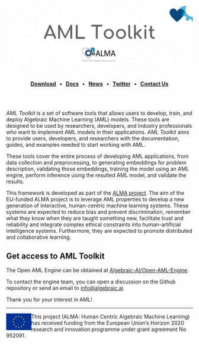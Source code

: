 [![AML Toolkit](docs/rst/figures/banner_aml_toolkit.png)](https://alma-ai.eu/)

<br>

<div class="menu" align="center">
    <strong>
        <a href="https://aml-tools.readthedocs.io/en/latest/#get-access-to-aml-toolkit">Download</a>
        <span>&nbsp;&nbsp;•&nbsp;&nbsp;</span>
        <a href="https://aml-tools.readthedocs.io/en/latest">Docs</a>
        <span>&nbsp;&nbsp;•&nbsp;&nbsp;</span>
        <a href="https://alma-ai.eu/showroom/news">News</a>
        <span>&nbsp;&nbsp;•&nbsp;&nbsp;</span>
        <a href="https://x.com/AlgebraicAi">Twitter</a>
        <span>&nbsp;&nbsp;•&nbsp;&nbsp;</span>
        <a href="mailto:info@algebraic.ai">Contact Us</a>
    </strong>
</div>

<br><br>

*AML Toolkit* is a set of software tools that allows users to develop, train, and deploy Algebraic Machine Learning (AML) models.
These tools are designed to be used by researchers, developers, and industry professionals who want to implement AML models in their applications.
*AML Toolkit* aims to provide users, developers, and researchers with the documentation, guides, and examples needed to start working with AML.

These tools cover the entire process of developing AML applications, from data collection and preprocessing, to generating embeddings for problem description, validating those embeddings, training the model using an AML engine, perform inference using the resulted AML model, and validate the results.

This framework is developed as part of the [ALMA project](https://alma-ai.eu/).
The aim of the EU-funded ALMA project is to leverage AML properties to develop a new generation of interactive, human-centric machine learning systems.
These systems are expected to reduce bias and prevent discrimination, remember what they know when they are taught something new, facilitate trust and reliability and integrate complex ethical constraints into human-artificial intelligence systems.
Furthermore, they are expected to promote distributed and collaborative learning.

## Get access to AML Toolkit

The Open AML Engine can be obtained at [Algebraic-AI/Open-AML-Engine](https://github.com/Algebraic-AI/Open-AML-Engine).

To contact the engine team, you can open a discussion on the Github repository or send an email to [info@algebraic.ai](mailto:info@algebraic.ai).

Thank you for your interest in AML!

---

<img src="./docs/rst/figures/eu_flag.jpg" alt="eu_flag" height="45" align="left" >

This project (ALMA: Human Centric Algebraic Machine Learning) has received funding from the European Union’s Horizon 2020 research and innovation programme under grant agreement No 952091.
